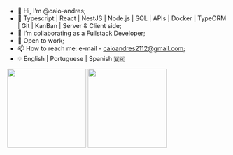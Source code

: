 - 👋 Hi, I’m @caio-andres;
- 🌱 Typescript | React | NestJS | Node.js | SQL | APIs | Docker | TypeORM | Git | KanBan | Server & Client side;
- 💞️ I’m collaborating as a Fullstack Developer;
- 👀 Open to work;
- 📫 How to reach me: e-mail - caioandres2112@gmail.com;
- 💡 English | Portuguese | Spanish
🇧🇷

<img height="180em" src="https://github-readme-stats.vercel.app/api/top-langs/?username=caio-andres&layout=compact&la_count=7&theme=aura"/>
  <img height="180em" src="https://github-readme-stats.vercel.app/api?username=caio-andres&show_icons=true&theme=aura&include_all_commits=true&count_private=true"/>
